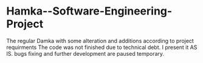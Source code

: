 # Hamka--Software-Engineering-Project
The regular Damka with some alteration and additions according to project requirments 
The code was not finished due to technical debt. 
I present it AS IS.
bugs fixing and further development are paused temporary. 

